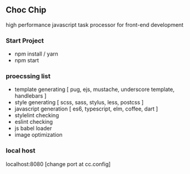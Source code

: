 ## Choc Chip
high performance javascript task processor for front-end development

### Start Project

- npm install / yarn
- npm start

### proecssing list
- template generating [ pug, ejs, mustache, underscore template, handlebars ]
- style generating [ scss, sass, stylus, less, postcss ]
- javascript generation [ es6, typescript, elm, coffee, dart ]
- stylelint checking
- eslint checking
- js babel loader
- image optimization

### local host
localhost:8080 [change port at cc.config]

